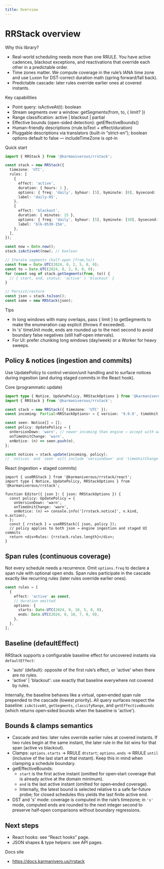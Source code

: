 ```yaml
---
title: Overview
---
```


# RRStack overview

Why this library?

- Real-world scheduling needs more than one RRULE. You have active cadences,
  blackout exceptions, and reactivations that override each other in a
  predictable order.
- Time zones matter. We compute coverage in the rule’s IANA time zone and use
  Luxon for DST-correct duration math (spring forward/fall back).
- Predictable cascade: later rules override earlier ones at covered instants.

Key capabilities

- Point query: isActiveAt(t): boolean
- Stream segments over a window: getSegments(from, to, { limit? })
- Range classification: active | blackout | partial
- Effective bounds (open-sided detection): getEffectiveBounds()
- Human-friendly descriptions (rrule.toText + effect/duration)
- Pluggable descriptions via translators (built-in “strict-en”); boolean options
  default to false — includeTimeZone is opt-in

Quick start

```ts
import { RRStack } from '@karmaniverous/rrstack';

const stack = new RRStack({
  timezone: 'UTC',
  rules: [
    {
      effect: 'active',
      duration: { hours: 1 },
      options: { freq: 'daily', byhour: [5], byminute: [0], bysecond: [0] },
      label: 'daily-05',
    },
    {
      effect: 'blackout',
      duration: { minutes: 15 },
      options: { freq: 'daily', byhour: [5], byminute: [30], bysecond: [0] },
      label: 'blk-0530-15m',
    },
  ],
});

const now = Date.now();
stack.isActiveAt(now); // boolean

// Iterate segments (half‑open [from,to))
const from = Date.UTC(2024, 0, 2, 5, 0, 0);
const to = Date.UTC(2024, 0, 2, 6, 0, 0);
for (const seg of stack.getSegments(from, to)) {
  // { start, end, status: 'active' | 'blackout' }
}

// Persist/restore
const json = stack.toJson();
const same = new RRStack(json);
```

Tips

- In long windows with many overlaps, pass { limit } to getSegments to make the
  enumeration cap explicit (throws if exceeded).
- In 's' timeUnit mode, ends are rounded up to the next second to avoid boundary
  false negatives (still half‑open intervals).
- For UI: prefer chunking long windows (day/week) or a Worker for heavy sweeps.

## Policy & notices (ingestion and commits)

Use UpdatePolicy to control version/unit handling and to surface notices during
ingestion (and during staged commits in the React hook).

Core (programmatic update)

```ts
import type { Notice, UpdatePolicy, RRStackOptions } from '@karmaniverous/rrstack';
import { RRStack } from '@karmaniverous/rrstack';

const stack = new RRStack({ timezone: 'UTC' });
const incoming: Partial<RRStackOptions> = { version: '9.9.9', timeUnit: 's' };

const seen: Notice[] = [];
const policy: UpdatePolicy = {
  onVersionDown: 'warn', // newer incoming than engine → accept with warning
  onTimeUnitChange: 'warn',
  onNotice: (n) => seen.push(n),
};

const notices = stack.update(incoming, policy);
// `notices` and `seen` will include 'versionDown' and 'timeUnitChange'
```

React (ingestion + staged commits)

```tsx
import { useRRStack } from '@karmaniverous/rrstack/react';
import type { Notice, UpdatePolicy, RRStackOptions } from '@karmaniverous/rrstack';

function Editor({ json }: { json: RRStackOptions }) {
  const policy: UpdatePolicy = {
    onVersionDown: 'warn',
    onTimeUnitChange: 'warn',
    onNotice: (n) => console.info('[rrstack.notice]', n.kind, n.action),
  };
  const { rrstack } = useRRStack({ json, policy });
  // policy applies to both json → engine ingestion and staged UI commits
  return <div>Rules: {rrstack.rules.length}</div>;
}
```

## Span rules (continuous coverage)

Not every schedule needs a recurrence. Omit `options.freq` to declare a span
rule with optional open ends. Span rules participate in the cascade exactly like
recurring rules (later rules override earlier ones).

```ts
const rules = [
  {
    effect: 'active' as const,
    // duration omitted
    options: {
      starts: Date.UTC(2024, 0, 10, 5, 0, 0),
      ends: Date.UTC(2024, 0, 10, 7, 0, 0),
    },
  },
];
```

## Baseline (defaultEffect)

RRStack supports a configurable baseline effect for uncovered instants via
`defaultEffect`:

- 'auto' (default): opposite of the first rule’s effect, or 'active' when there
  are no rules.
- 'active' | 'blackout': use exactly that baseline everywhere not covered by
  rules.

Internally, the baseline behaves like a virtual, open‑ended span rule prepended
to the cascade (lowest priority). All query surfaces respect the baseline:
`isActiveAt`, `getSegments`, `classifyRange`, and `getEffectiveBounds` (which
returns open‑sided bounds when the baseline is 'active').

## Bounds & clamps semantics

- Cascade and ties: later rules override earlier rules at covered instants.
  If two rules begin at the same instant, the later rule in the list wins for
  that span (active vs blackout).
- Clamps: `options.starts` → RRULE `dtstart`; `options.ends` → RRULE `until`
  (inclusive of the last start at that instant). Keep this in mind when
  clamping a schedule boundary.
- getEffectiveBounds:
  - `start` is the first active instant (omitted for open‑start coverage that
    is already active at the domain minimum).
  - `end` is the last active instant (omitted for open‑ended coverage).
  - Internally, the latest bound is selected relative to a safe far‑future
    probe; for closed schedules this yields the last finite active end.
- DST and 's' mode: coverage is computed in the rule’s timezone; in `'s'`
  mode, computed ends are rounded to the next integer second to preserve
  half‑open comparisons without boundary regressions.

## Next steps

- React hooks: see “React hooks” page.
- JSON shapes & type helpers: see API pages.

Docs site

- https://docs.karmanivero.us/rrstack
